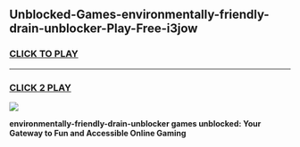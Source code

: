 
## Unblocked-Games-environmentally-friendly-drain-unblocker-Play-Free-i3jow
<h3>
<a href="https://premium76.site?title=environmentally-friendly-drain-unblocker&ref=20M">CLICK TO PLAY</a></h3>
<hr>

<h3>
<a href="https://premium76.site?title=environmentally-friendly-drain-unblocker&ref=20M">CLICK 2 PLAY</a>
  
</h3>

<a href="https://premium76.site?title=environmentally-friendly-drain-unblocker&ref=19M"><img src="https://clearcache.store/games.png"></a>


**environmentally-friendly-drain-unblocker games unblocked: Your Gateway to Fun and Accessible Online Gaming**
